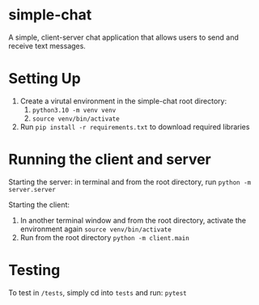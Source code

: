 # simple-chat
A simple, client-server chat application that allows users to send and receive text messages.

# Setting Up
1. Create a virutal environment in the simple-chat root directory:
   1. `python3.10 -m venv venv`
   2. `source venv/bin/activate`
2. Run `pip install -r requirements.txt` to download required libraries

# Running the client and server

Starting the server: in terminal and from the root directory, run `python -m server.server`

Starting the client: 

1. In another terminal window and from the root directory, activate the environment again `source venv/bin/activate`
2. Run from the root directory `python -m client.main`

# Testing
To test in `/tests`, simply cd into `tests` and run: `pytest`
